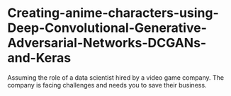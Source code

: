 # Creating-anime-characters-using-Deep-Convolutional-Generative-Adversarial-Networks-DCGANs-and-Keras
Assuming the role of a data scientist hired by a video game company. The company is facing challenges and needs you to save their business.
